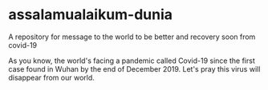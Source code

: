 # assalamualaikum-dunia
A repository for message to the world to be better and recovery soon from covid-19

As you know, the world's facing a pandemic called Covid-19 since the first case found in Wuhan by the end of December 2019.
Let's pray this virus will disappear from our world.



